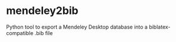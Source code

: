 mendeley2bib
============

Python tool to export a Mendeley Desktop database into a biblatex-compatible .bib file